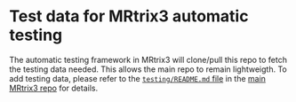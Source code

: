# Test data for MRtrix3 automatic testing

The automatic testing framework in MRtrix3 will clone/pull this repo to fetch
the testing data needed. This allows the main repo to remain lightweigth. To
add testing data, please refer to the [`testing/README.md`
file](https://github.com/MRtrix3/mrtrix3/blob/master/testing/README.md) in the [main
MRtrix3 repo](https://github.com/MRtrix3/mrtrix3) for details. 

